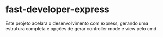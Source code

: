 # fast-developer-express
Este projeto acelara o desenvolvimento com express, gerando uma estrutura completa e opções de gerar controller mode e view pelo cmd.
